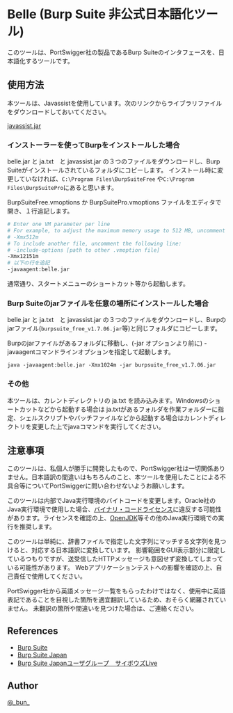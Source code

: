 Belle (Burp Suite 非公式日本語化ツール)
====

このツールは、PortSwigger社の製品であるBurp Suiteのインタフェースを、日本語化するツールです。

## 使用方法

本ツールは、Javassistを使用しています。次のリンクからライブラリファイルをダウンロードしておいてください。

[javassist.jar](https://github.com/jboss-javassist/javassist/raw/rel_3_21_0_ga/javassist.jar)

### インストーラーを使ってBurpをインストールした場合

belle.jar と ja.txt　と javassist.jar の３つのファイルをダウンロードし、Burp Suiteがインストールされているフォルダにコピーします。
インストール時に変更していなければ、``C:\Program Files\BurpSuiteFree`` や``C:\Program Files\BurpSuitePro``にあると思います。

BurpSuiteFree.vmoptions か BurpSuitePro.vmoptions ファイルをエディタで開き、１行追記します。

```bash
# Enter one VM parameter per line
# For example, to adjust the maximum memory usage to 512 MB, uncomment the following line:
# -Xmx512m
# To include another file, uncomment the following line:
# -include-options [path to other .vmoption file]
-Xmx12151m
# 以下の行を追記
-javaagent:belle.jar
```

通常通り、スタートメニューのショートカット等から起動します。

### Burp Suiteのjarファイルを任意の場所にインストールした場合

belle.jar と ja.txt　と javassist.jar の３つのファイルをダウンロードし、Burpのjarファイル(`burpsuite_free_v1.7.06.jar`等)と同じフォルダにコピーします。

Burpのjarファイルがあるフォルダに移動し、(-jar オプションより前に) -javaagentコマンドラインオプションを指定して起動します。

```
java -javaagent:belle.jar -Xmx1024m -jar burpsuite_free_v1.7.06.jar
```

### その他

本ツールは、カレントディレクトリの ja.txt を読み込みます。Windowsのショートカットなどから起動する場合は ja.txtがあるフォルダを作業フォルダーに指定、シェルスクリプトやバッチファイルなどから起動する場合はカレントディレクトリを変更した上でjavaコマンドを実行してください。

## 注意事項

このツールは、私個人が勝手に開発したもので、PortSwigger社は一切関係ありません。日本語訳の間違いはもちろんのこと、本ツールを使用したことによる不具合等についてPortSwiggerに問い合わせないようお願いします。

このツールは内部でJava実行環境のバイトコードを変更します。Oracle社のJava実行環境で使用した場合、[バイナリ・コードライセンス](http://www.oracle.com/technetwork/java/javase/terms/license/index.html)に違反する可能性があります。ライセンスを確認の上、[OpenJDK](http://openjdk.java.net/)等その他のJava実行環境での実行を推奨します。

このツールは単純に、辞書ファイルで指定した文字列にマッチする文字列を見つけると、対応する日本語訳に変換しています。
影響範囲をGUI表示部分に限定しているつもりですが、送受信したHTTPメッセージも意図せず変換してしまっている可能性があります。
Webアプリケーションテストへの影響を確認の上、自己責任で使用してください。

PortSwigger社から英語メッセージ一覧をもらったわけではなく、使用中に英語表記であることを目視した箇所を適宜翻訳しているため、おそらく網羅されていません。
未翻訳の箇所や間違いを見つけた場合は、ご連絡ください。

## References

- [Burp Suite](https://portswigger.net/burp/)
- [Burp Suite Japan](https://twitter.com/burpsuitejapan)
- [Burp Suite Japanユーザグループ　サイボウズLive](https://cybozulive.com/join/request/applyNotLogin?key=R602BpyfCD)

## Author

[@\_bun\_](https://twitter.com/_bun_)
